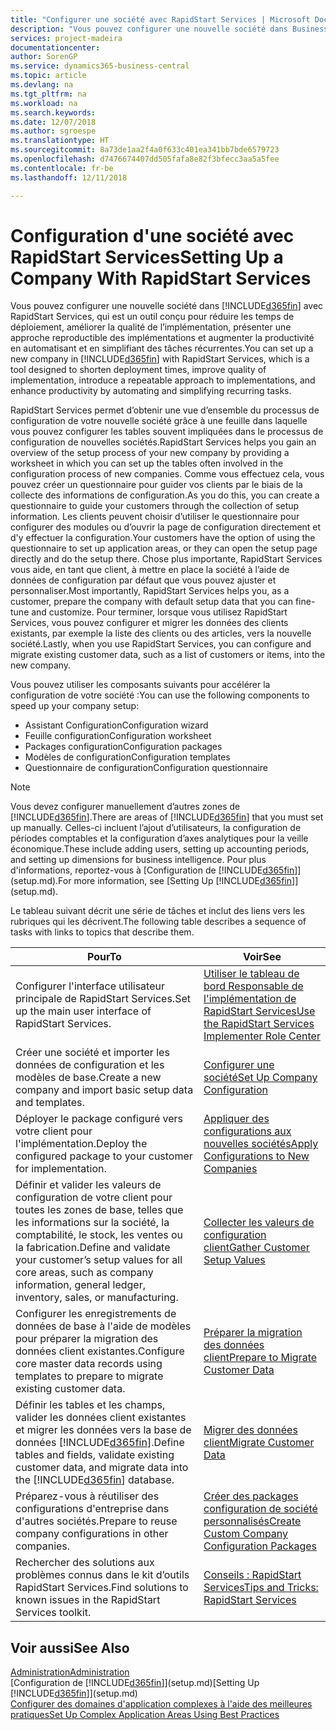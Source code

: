 ```yaml
---
title: "Configurer une société avec RapidStart Services | Microsoft Docs"
description: "Vous pouvez configurer une nouvelle société dans Business Central avec RapidStart Services, qui est un outil conçu pour réduire les temps de déploiement, améliorer la qualité de l’implémentation, présenter une approche reproductible des implémentations et augmenter la productivité en automatisant et en simplifiant des tâches récurrentes."
services: project-madeira
documentationcenter: 
author: SorenGP
ms.service: dynamics365-business-central
ms.topic: article
ms.devlang: na
ms.tgt_pltfrm: na
ms.workload: na
ms.search.keywords: 
ms.date: 12/07/2018
ms.author: sgroespe
ms.translationtype: HT
ms.sourcegitcommit: 8a73de1aa2f4a0f633c401ea341bb7bde6579723
ms.openlocfilehash: d7476674407dd505fafa8e82f3bfecc3aa5a5fee
ms.contentlocale: fr-be
ms.lasthandoff: 12/11/2018

---
```

# <a name="setting-up-a-company-with-rapidstart-services"></a><span data-ttu-id="96a0f-103">Configuration d'une société avec RapidStart Services</span><span class="sxs-lookup"><span data-stu-id="96a0f-103">Setting Up a Company With RapidStart Services</span></span>
<span data-ttu-id="96a0f-104">Vous pouvez configurer une nouvelle société dans [!INCLUDE[d365fin](includes/d365fin_md.md)] avec RapidStart Services, qui est un outil conçu pour réduire les temps de déploiement, améliorer la qualité de l’implémentation, présenter une approche reproductible des implémentations et augmenter la productivité en automatisant et en simplifiant des tâches récurrentes.</span><span class="sxs-lookup"><span data-stu-id="96a0f-104">You can set up a new company in [!INCLUDE[d365fin](includes/d365fin_md.md)] with RapidStart Services, which is a tool designed to shorten deployment times, improve quality of implementation, introduce a repeatable approach to implementations, and enhance productivity by automating and simplifying recurring tasks.</span></span>  

<span data-ttu-id="96a0f-105">RapidStart Services permet d’obtenir une vue d’ensemble du processus de configuration de votre nouvelle société grâce à une feuille dans laquelle vous pouvez configurer les tables souvent impliquées dans le processus de configuration de nouvelles sociétés.</span><span class="sxs-lookup"><span data-stu-id="96a0f-105">RapidStart Services helps you gain an overview of the setup process of your new company by providing a worksheet in which you can set up the tables often involved in the configuration process of new companies.</span></span> <span data-ttu-id="96a0f-106">Comme vous effectuez cela, vous pouvez créer un questionnaire pour guider vos clients par le biais de la collecte des informations de configuration.</span><span class="sxs-lookup"><span data-stu-id="96a0f-106">As you do this, you can create a questionnaire to guide your customers through the collection of setup information.</span></span> <span data-ttu-id="96a0f-107">Les clients peuvent choisir d’utiliser le questionnaire pour configurer des modules ou d’ouvrir la page de configuration directement et d'y effectuer la configuration.</span><span class="sxs-lookup"><span data-stu-id="96a0f-107">Your customers have the option of using the questionnaire to set up application areas, or they can open the setup page directly and do the setup there.</span></span> <span data-ttu-id="96a0f-108">Chose plus importante, RapidStart Services vous aide, en tant que client, à mettre en place la société à l’aide de données de configuration par défaut que vous pouvez ajuster et personnaliser.</span><span class="sxs-lookup"><span data-stu-id="96a0f-108">Most importantly, RapidStart Services helps you, as a customer, prepare the company with default setup data that you can fine-tune and customize.</span></span> <span data-ttu-id="96a0f-109">Pour terminer, lorsque vous utilisez RapidStart Services, vous pouvez configurer et migrer les données des clients existants, par exemple la liste des clients ou des articles, vers la nouvelle société.</span><span class="sxs-lookup"><span data-stu-id="96a0f-109">Lastly, when you use RapidStart Services, you can configure and migrate existing customer data, such as a list of customers or items, into the new company.</span></span>

<span data-ttu-id="96a0f-110">Vous pouvez utiliser les composants suivants pour accélérer la configuration de votre société :</span><span class="sxs-lookup"><span data-stu-id="96a0f-110">You can use the following components to speed up your company setup:</span></span>  

-   <span data-ttu-id="96a0f-111">Assistant Configuration</span><span class="sxs-lookup"><span data-stu-id="96a0f-111">Configuration wizard</span></span>  
-   <span data-ttu-id="96a0f-112">Feuille configuration</span><span class="sxs-lookup"><span data-stu-id="96a0f-112">Configuration worksheet</span></span>  
-   <span data-ttu-id="96a0f-113">Packages configuration</span><span class="sxs-lookup"><span data-stu-id="96a0f-113">Configuration packages</span></span>  
-   <span data-ttu-id="96a0f-114">Modèles de configuration</span><span class="sxs-lookup"><span data-stu-id="96a0f-114">Configuration templates</span></span>  
-   <span data-ttu-id="96a0f-115">Questionnaire de configuration</span><span class="sxs-lookup"><span data-stu-id="96a0f-115">Configuration questionnaire</span></span>  

> [!Note]  
>  <span data-ttu-id="96a0f-116">Vous devez configurer manuellement d’autres zones de [!INCLUDE[d365fin](includes/d365fin_md.md)].</span><span class="sxs-lookup"><span data-stu-id="96a0f-116">There are areas of [!INCLUDE[d365fin](includes/d365fin_md.md)] that you must set up manually.</span></span> <span data-ttu-id="96a0f-117">Celles-ci incluent l’ajout d’utilisateurs, la configuration de périodes comptables et la configuration d’axes analytiques pour la veille économique.</span><span class="sxs-lookup"><span data-stu-id="96a0f-117">These include adding users, setting up accounting periods, and setting up dimensions for business intelligence.</span></span> <span data-ttu-id="96a0f-118">Pour plus d'informations, reportez-vous à [Configuration de [!INCLUDE[d365fin](includes/d365fin_md.md)]](setup.md).</span><span class="sxs-lookup"><span data-stu-id="96a0f-118">For more information, see [Setting Up [!INCLUDE[d365fin](includes/d365fin_md.md)]](setup.md).</span></span>

 <span data-ttu-id="96a0f-119">Le tableau suivant décrit une série de tâches et inclut des liens vers les rubriques qui les décrivent.</span><span class="sxs-lookup"><span data-stu-id="96a0f-119">The following table describes a sequence of tasks with links to topics that describe them.</span></span>

|<span data-ttu-id="96a0f-120">**Pour**</span><span class="sxs-lookup"><span data-stu-id="96a0f-120">**To**</span></span>|<span data-ttu-id="96a0f-121">**Voir**</span><span class="sxs-lookup"><span data-stu-id="96a0f-121">**See**</span></span>|  
|------------|-------------|  
|<span data-ttu-id="96a0f-122">Configurer l'interface utilisateur principale de RapidStart Services.</span><span class="sxs-lookup"><span data-stu-id="96a0f-122">Set up the main user interface of RapidStart Services.</span></span>|[<span data-ttu-id="96a0f-123">Utiliser le tableau de bord Responsable de l'implémentation de RapidStart Services</span><span class="sxs-lookup"><span data-stu-id="96a0f-123">Use the RapidStart Services Implementer Role Center</span></span>](admin-how-to-use-the-rapidstart-services-role-center-to-track-progress.md)|  
|<span data-ttu-id="96a0f-124">Créer une société et importer les données de configuration et les modèles de base.</span><span class="sxs-lookup"><span data-stu-id="96a0f-124">Create a new company and import basic setup data and templates.</span></span>|[<span data-ttu-id="96a0f-125">Configurer une société</span><span class="sxs-lookup"><span data-stu-id="96a0f-125">Set Up Company Configuration</span></span>](admin-set-up-company-configuration.md)|  
|<span data-ttu-id="96a0f-126">Déployer le package configuré vers votre client pour l'implémentation.</span><span class="sxs-lookup"><span data-stu-id="96a0f-126">Deploy the configured package to your customer for implementation.</span></span>|[<span data-ttu-id="96a0f-127">Appliquer des configurations aux nouvelles sociétés</span><span class="sxs-lookup"><span data-stu-id="96a0f-127">Apply Configurations to New Companies</span></span>](admin-apply-configuration-to-new-companies.md)|
|<span data-ttu-id="96a0f-128">Définir et valider les valeurs de configuration de votre client pour toutes les zones de base, telles que les informations sur la société, la comptabilité, le stock, les ventes ou la fabrication.</span><span class="sxs-lookup"><span data-stu-id="96a0f-128">Define and validate your customer’s setup values for all core areas, such as company information, general ledger, inventory, sales, or manufacturing.</span></span>|[<span data-ttu-id="96a0f-129">Collecter les valeurs de configuration client</span><span class="sxs-lookup"><span data-stu-id="96a0f-129">Gather Customer Setup Values</span></span>](admin-gather-customer-setup-values.md)|  
|<span data-ttu-id="96a0f-130">Configurer les enregistrements de données de base à l'aide de modèles pour préparer la migration des données client existantes.</span><span class="sxs-lookup"><span data-stu-id="96a0f-130">Configure core master data records using templates to prepare to migrate existing customer data.</span></span>|[<span data-ttu-id="96a0f-131">Préparer la migration des données client</span><span class="sxs-lookup"><span data-stu-id="96a0f-131">Prepare to Migrate Customer Data</span></span>](admin-use-templates-to-prepare-customer-data-for-migration.md)|  
|<span data-ttu-id="96a0f-132">Définir les tables et les champs, valider les données client existantes et migrer les données vers la base de données [!INCLUDE[d365fin](includes/d365fin_md.md)].</span><span class="sxs-lookup"><span data-stu-id="96a0f-132">Define tables and fields, validate existing customer data, and migrate data into the [!INCLUDE[d365fin](includes/d365fin_md.md)] database.</span></span>|[<span data-ttu-id="96a0f-133">Migrer des données client</span><span class="sxs-lookup"><span data-stu-id="96a0f-133">Migrate Customer Data</span></span>](admin-migrate-customer-data.md)|
|<span data-ttu-id="96a0f-134">Préparez-vous à réutiliser des configurations d'entreprise dans d'autres sociétés.</span><span class="sxs-lookup"><span data-stu-id="96a0f-134">Prepare to reuse company configurations in other companies.</span></span>|[<span data-ttu-id="96a0f-135">Créer des packages configuration de société personnalisés</span><span class="sxs-lookup"><span data-stu-id="96a0f-135">Create Custom Company Configuration Packages</span></span>](admin-how-to-create-custom-company-configuration-packages.md)|
|<span data-ttu-id="96a0f-136">Rechercher des solutions aux problèmes connus dans le kit d’outils RapidStart Services.</span><span class="sxs-lookup"><span data-stu-id="96a0f-136">Find solutions to known issues in the RapidStart Services toolkit.</span></span>|[<span data-ttu-id="96a0f-137">Conseils : RapidStart Services</span><span class="sxs-lookup"><span data-stu-id="96a0f-137">Tips and Tricks: RapidStart Services</span></span>](admin-tips-and-tricks-rapidstart-services.md)|  

## <a name="see-also"></a><span data-ttu-id="96a0f-138">Voir aussi</span><span class="sxs-lookup"><span data-stu-id="96a0f-138">See Also</span></span>  
[<span data-ttu-id="96a0f-139">Administration</span><span class="sxs-lookup"><span data-stu-id="96a0f-139">Administration</span></span>](admin-setup-and-administration.md)  
<span data-ttu-id="96a0f-140">[Configuration de [!INCLUDE[d365fin](includes/d365fin_md.md)]](setup.md)</span><span class="sxs-lookup"><span data-stu-id="96a0f-140">[Setting Up [!INCLUDE[d365fin](includes/d365fin_md.md)]](setup.md)</span></span>  
[<span data-ttu-id="96a0f-141">Configurer des domaines d'application complexes à l'aide des meilleures pratiques</span><span class="sxs-lookup"><span data-stu-id="96a0f-141">Set Up Complex Application Areas Using Best Practices</span></span>](set-up-complex-application-areas-using-best-practices.md)   

